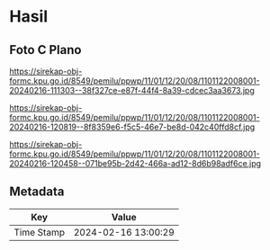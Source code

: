 # Hasil

## Foto C Plano

https://sirekap-obj-formc.kpu.go.id/8549/pemilu/ppwp/11/01/12/20/08/1101122008001-20240216-111303--38f327ce-e87f-44f4-8a39-cdcec3aa3673.jpg

https://sirekap-obj-formc.kpu.go.id/8549/pemilu/ppwp/11/01/12/20/08/1101122008001-20240216-120819--8f8359e6-f5c5-46e7-be8d-042c40ffd8cf.jpg

https://sirekap-obj-formc.kpu.go.id/8549/pemilu/ppwp/11/01/12/20/08/1101122008001-20240216-120458--071be95b-2d42-466a-ad12-8d6b98adf6ce.jpg


## Metadata

| Key        | Value               |
| ---------- | ------------------- |
| Time Stamp | 2024-02-16 13:00:29 |



